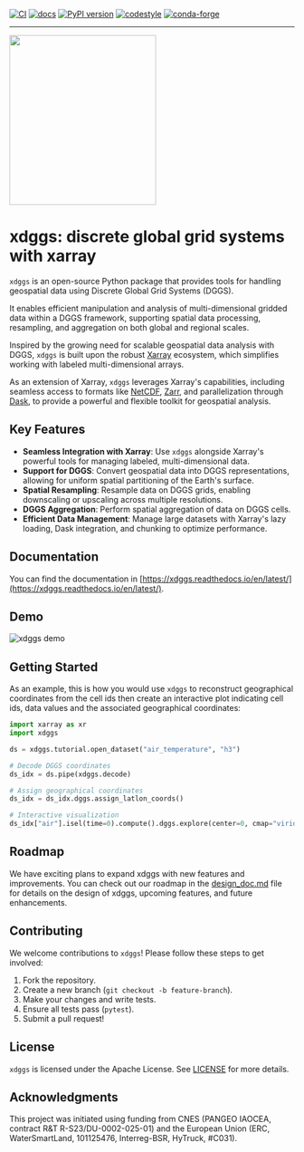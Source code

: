 [![CI](https://github.com/xarray-contrib/xdggs/actions/workflows/ci.yml/badge.svg?branch=main&event=push)](https://github.com/xarray-contrib/xdggs/actions/ci.yml?query=branch%3Amain+event%3Apush)
[![docs](https://readthedocs.org/projects/xdggs/badge/?version=latest)](https://xdggs.readthedocs.io)
[![PyPI version](https://img.shields.io/pypi/v/xdggs.svg)](https://pypi.org/project/xdggs)
[![codestyle](https://img.shields.io/badge/code%20style-black-000000.svg)](https://github.com/python/black)
[![conda-forge](https://img.shields.io/conda/vn/conda-forge/xdggs)](https://github.com/conda-forge/xdggs-feedstock)

---

<img src="https://raw.githubusercontent.com/xarray-contrib/xdggs/main/docs/_static/logos/xdggs_logo.png" width="259" height="300" margin="0" /><br/>

# xdggs: discrete global grid systems with xarray

`xdggs` is an open-source Python package that provides tools for handling geospatial data using Discrete Global Grid Systems (DGGS).

It enables efficient manipulation and analysis of multi-dimensional gridded data within a DGGS framework, supporting spatial data processing, resampling, and aggregation on both global and regional scales.

Inspired by the growing need for scalable geospatial data analysis with DGGS, `xdggs` is built upon the robust [Xarray](https://xarray.pydata.org/) ecosystem, which simplifies working with labeled multi-dimensional arrays.

As an extension of Xarray, `xdggs` leverages Xarray's capabilities, including seamless access to formats like [NetCDF](https://www.unidata.ucar.edu/software/netcdf/), [Zarr](https://zarr.readthedocs.io/), and parallelization through [Dask](https://www.dask.org/), to provide a powerful and flexible toolkit for geospatial analysis.

## Key Features

- **Seamless Integration with Xarray**: Use `xdggs` alongside Xarray's powerful tools for managing labeled, multi-dimensional data.
- **Support for DGGS**: Convert geospatial data into DGGS representations, allowing for uniform spatial partitioning of the Earth's surface.
- **Spatial Resampling**: Resample data on DGGS grids, enabling downscaling or upscaling across multiple resolutions.
- **DGGS Aggregation**: Perform spatial aggregation of data on DGGS cells.
- **Efficient Data Management**: Manage large datasets with Xarray's lazy loading, Dask integration, and chunking to optimize performance.

## Documentation

You can find the documentation in [https://xdggs.readthedocs.io/en/latest/](https://xdggs.readthedocs.io/en/latest/).

## Demo

![xdggs demo](https://raw.githubusercontent.com/xarray-contrib/xdggs/refs/heads/main/xdggs-cropped.gif)

## Getting Started

As an example, this is how you would use `xdggs` to reconstruct geographical coordinates from the cell ids then create an interactive plot indicating cell ids, data values and the associated geographical coordinates:

```python
import xarray as xr
import xdggs

ds = xdggs.tutorial.open_dataset("air_temperature", "h3")

# Decode DGGS coordinates
ds_idx = ds.pipe(xdggs.decode)

# Assign geographical coordinates
ds_idx = ds_idx.dggs.assign_latlon_coords()

# Interactive visualization
ds_idx["air"].isel(time=0).compute().dggs.explore(center=0, cmap="viridis", alpha=0.5)
```

## Roadmap

We have exciting plans to expand xdggs with new features and improvements. You can check out our roadmap in the [design_doc.md](https://github.com/xarray-contrib/xdggs/blob/main/design_doc.md) file for details on the design of xdggs, upcoming features, and future enhancements.

## Contributing

We welcome contributions to `xdggs`! Please follow these steps to get involved:

1. Fork the repository.
2. Create a new branch (`git checkout -b feature-branch`).
3. Make your changes and write tests.
4. Ensure all tests pass (`pytest`).
5. Submit a pull request!

## License

`xdggs` is licensed under the Apache License. See [LICENSE](https://github.com/xarray-contrib/xdggs/blob/main/LICENSE) for more details.

## Acknowledgments

This project was initiated using funding from CNES (PANGEO IAOCEA, contract R&T R-S23/DU-0002-025-01) and the European Union (ERC, WaterSmartLand, 101125476, Interreg-BSR, HyTruck, #C031).
